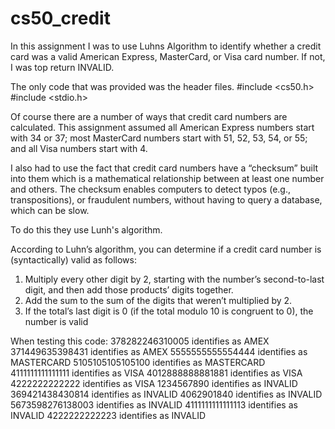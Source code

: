# cs50_credit

In this assignment I was to use Luhns Algorithm to identify whether a credit card was a valid American Express, MasterCard, or Visa card number. If not, I was top return INVALID.

The only code that was provided was the header files.
#include <cs50.h>
#include <stdio.h>

Of course there are a number of ways that credit card numbers are calculated. This assignment assumed all American Express numbers start with 34 or 37; most MasterCard numbers start with 51, 52, 53, 54, or 55; and all Visa numbers start with 4.

I also had to use the fact that credit card numbers have a “checksum” built into them which is a mathematical relationship between at least one number and others. The checksum enables computers to detect typos (e.g., transpositions), or fraudulent numbers, without having to query a database, which can be slow.

To do this they use Lunh's algorithm.

According to Luhn’s algorithm, you can determine if a credit card number is (syntactically) valid as follows:

1. Multiply every other digit by 2, starting with the number’s second-to-last digit, and then add those products’ digits together.
2. Add the sum to the sum of the digits that weren’t multiplied by 2.
3. If the total’s last digit is 0 (if the total modulo 10 is congruent to 0), the number is valid

When testing this code:
378282246310005 identifies as AMEX
371449635398431 identifies as AMEX
5555555555554444 identifies as MASTERCARD
5105105105105100 identifies as MASTERCARD
4111111111111111 identifies as VISA
4012888888881881 identifies as VISA
4222222222222 identifies as VISA
1234567890 identifies as INVALID
369421438430814 identifies as INVALID
4062901840 identifies as INVALID
5673598276138003 identifies as INVALID
4111111111111113 identifies as INVALID
4222222222223 identifies as INVALID
